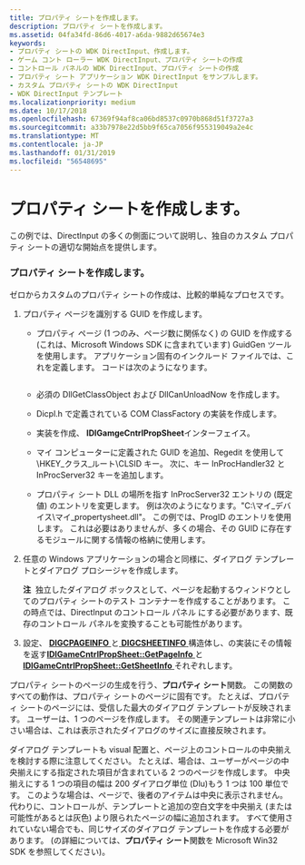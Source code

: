 ```yaml
---
title: プロパティ シートを作成します。
description: プロパティ シートを作成します。
ms.assetid: 04fa34fd-86d6-4017-a6da-9882d65674e3
keywords:
- プロパティ シートの WDK DirectInput、作成します。
- ゲーム コント ローラー WDK DirectInput、プロパティ シートの作成
- コントロール パネルの WDK DirectInput、プロパティ シートの作成
- プロパティ シート アプリケーション WDK DirectInput をサンプルします。
- カスタム プロパティ シートの WDK DirectInput
- WDK DirectInput テンプレート
ms.localizationpriority: medium
ms.date: 10/17/2018
ms.openlocfilehash: 67369f94af8ca06bd8537c0970b868d51f3727a3
ms.sourcegitcommit: a33b7978e22d5bb9f65ca7056f955319049a2e4c
ms.translationtype: MT
ms.contentlocale: ja-JP
ms.lasthandoff: 01/31/2019
ms.locfileid: "56548695"
---
```

# <a name="creating-your-property-sheet"></a>プロパティ シートを作成します。





この例では、DirectInput の多くの側面について説明し、独自のカスタム プロパティ シートの適切な開始点を提供します。

### <a name="to-create-your-own-property-sheet"></a>プロパティ シートを作成します。

ゼロからカスタムのプロパティ シートの作成は、比較的単純なプロセスです。

1.  プロパティ ページを識別する GUID を作成します。
    -   プロパティ ページ (1 つのみ、ページ数に関係なく) の GUID を作成する (これは、Microsoft Windows SDK に含まれています) GuidGen ツールを使用します。 アプリケーション固有のインクルード ファイルでは、これを定義します。 コードは次のようになります。
        ```cpp
        
        ```

    -   必須の DllGetClassObject および DllCanUnloadNow を作成します。
    -   Dicpl.h で定義されている COM ClassFactory の実装を作成します。
    -   実装を作成、 **IDIGamgeCntrlPropSheet**インターフェイス。
    -   マイ コンピューターに定義された GUID を追加、Regedit を使用して\\HKEY\_クラス\_ルート\\CLSID キー。 次に、キー InProcHandler32 と InProcServer32 キーを追加します。
    -   プロパティ シート DLL の場所を指す InProcServer32 エントリの (既定値) のエントリを変更します。 例は次のようになります。"C:\\マイ\_デバイス\\マイ\_propertysheet.dll"。 この例では、ProgID のエントリを使用します。 これは必要はありませんが、多くの場合、その GUID に存在するモジュールに関する情報の格納に使用します。

2.  任意の Windows アプリケーションの場合と同様に、ダイアログ テンプレートとダイアログ プロシージャを作成します。

    **注**  独立したダイアログ ボックスとして、ページを起動するウィンドウとしてのプロパティ シートのテスト コンテナーを作成することがあります。 この時点では、DirectInput のコントロール パネル にする必要があります、既存のコントロール パネルを変換することも可能性があります。

     

3.  設定、 [ **DIGCPAGEINFO** ](https://msdn.microsoft.com/library/windows/hardware/ff538484)と[ **DIGCSHEETINFO** ](https://msdn.microsoft.com/library/windows/hardware/ff538492)構造体し、の実装にその情報を返す[**IDIGameCntrlPropSheet::GetPageInfo** ](https://msdn.microsoft.com/library/windows/hardware/ff540026)と[ **IDIGameCntrlPropSheet::GetSheetInfo** ](https://msdn.microsoft.com/library/windows/hardware/ff540029)それぞれします。

プロパティ シートのページの生成を行う、**プロパティ シート**関数。 この関数のすべての動作は、プロパティ シートのページに固有です。 たとえば、プロパティ シートのページには、受信した最大のダイアログ テンプレートが反映されます。 ユーザーは、1 つのページを作成します。 その関連テンプレートは非常に小さい場合は、これは表示されたダイアログのサイズに直接反映されます。

ダイアログ テンプレートも visual 配置と、ページ上のコントロールの中央揃えを検討する際に注意してください。 たとえば、場合は、ユーザーがページの中央揃えにする指定された項目が含まれている 2 つのページを作成します。 中央揃えにする 1 つの項目の幅は 200 ダイアログ単位 (Dlu)もう 1 つは 100 単位です。 このような場合は、ページで、後者のアイテムは中央に表示されません。 代わりに、コントロールが、テンプレートと追加の空白文字を中央揃え (または可能性があるとは灰色) より限られたページの幅に追加されます。 すべて使用されていない場合でも、同じサイズのダイアログ テンプレートを作成する必要があります。 (の詳細については、**プロパティ シート**関数を Microsoft Win32 SDK を参照してください)。

 

 




